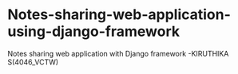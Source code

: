 # Notes-sharing-web-application-using-django-framework
Notes sharing web application with Django framework -KIRUTHIKA S(4046_VCTW)
